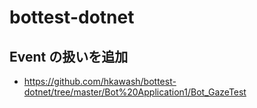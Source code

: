 # bottest-dotnet

## Event の扱いを追加
- https://github.com/hkawash/bottest-dotnet/tree/master/Bot%20Application1/Bot_GazeTest
